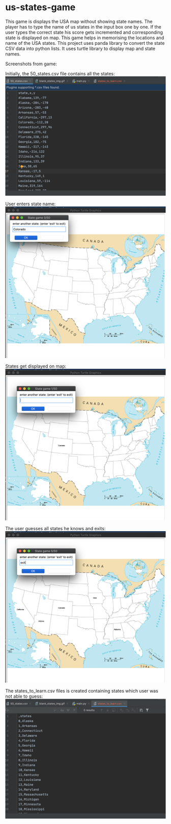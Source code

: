 # us-states-game
This game is displays the USA map without showing state names. The player has to type the name of us states in the input box one by one. If the user types the correct state his score gets incremented and corresponding state is displayed on map. This game helps in memorising the locations and name of the USA states. This project uses panda library to convert the state CSV data into python lists. It uses turtle library to display map and state names.

Screenshots from game:

Initially, the 50_states.csv file contains all the states:
![alt text](https://github.com/shubham101096/us-states-game/blob/master/screenshots/all-states.png)

User enters state name:
![alt text](https://github.com/shubham101096/us-states-game/blob/master/screenshots/colorado.png)

States get displayed on map:
![alt text](https://github.com/shubham101096/us-states-game/blob/master/screenshots/colorado-on-map.png)

The user guesses all states he knows and exits:
![alt text](https://github.com/shubham101096/us-states-game/blob/master/screenshots/guessed-states.png)

The states_to_learn.csv files is created containing states which user was not able to guess:
![alt text](https://github.com/shubham101096/us-states-game/blob/master/screenshots/states-to-learn.png)




